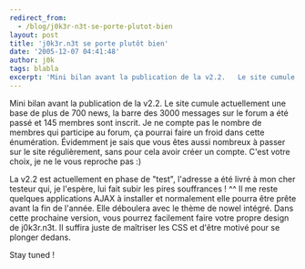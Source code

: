 ```yaml
---
redirect_from:
  - /blog/j0k3r-n3t-se-porte-plutot-bien
layout: post
title: 'j0k3r.n3t se porte plutôt bien'
date: '2005-12-07 04:41:48'
author: j0k
tags: blabla
excerpt: 'Mini bilan avant la publication de la v2.2.   Le site cumule actuellement une base de plus de 700 news, la barre des 3000 messages sur le forum a été passé et 145 membres sont inscrit. Je ne compte pas le nombre de membres qui participe au forum, ça pourrai faire un froid dans cette énumération. Évidemment je sais que vous êtes aussi nombreux à passer sur le site      ...'
---
```


Mini bilan avant la publication de la v2.2.   Le site cumule actuellement une base de plus de 700 news, la barre des 3000 messages sur le forum a été passé et 145 membres sont inscrit. Je ne compte pas le nombre de membres qui participe au forum, ça pourrai faire un froid dans cette énumération. Évidemment je sais que vous êtes aussi nombreux à passer sur le site régulièrement, sans pour cela avoir créer un compte. C'est votre choix, je ne le vous reproche pas :)

La v2.2 est actuellement en phase de "test", l'adresse a été livré à mon cher testeur qui, je l'espère, lui fait subir les pires souffrances ! ^^   Il me reste quelques applications AJAX à installer et normalement elle pourra être prête avant la fin de l'année. Elle déboulera avec le thème de nowel intégré.   Dans cette prochaine version, vous pourrez facilement faire votre propre design de j0k3r.n3t. Il suffira juste de maîtriser les CSS et d'être motivé pour se plonger dedans.

Stay tuned !
